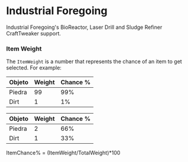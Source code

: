 # Industrial Foregoing

Industrial Foregoing's BioReactor, Laser Drill and Sludge Refiner CraftTweaker support.

### Item Weight

The `ItemWeight` is a number that represents the chance of an item to get selected. For example:

| Objeto | Weight | Chance % |
| ------ | ------ | -------- |
| Piedra | 99     | 99%      |
| Dirt   | 1      | 1%       |

| Objeto | Weight | Chance % |
| ------ | ------ | -------- |
| Piedra | 2      | 66%      |
| Dirt   | 1      | 33%      |

ItemChance% = (ItemWeight/TotalWeight)*100